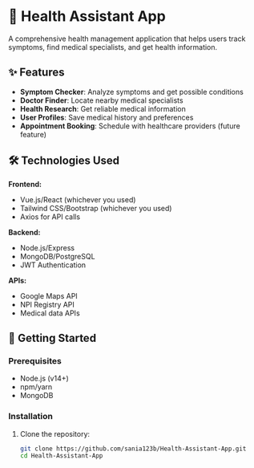 # 🏥 Health Assistant App

A comprehensive health management application that helps users track symptoms, find medical specialists, and get health information.


## ✨ Features

- **Symptom Checker**: Analyze symptoms and get possible conditions
- **Doctor Finder**: Locate nearby medical specialists
- **Health Research**: Get reliable medical information
- **User Profiles**: Save medical history and preferences
- **Appointment Booking**: Schedule with healthcare providers (future feature)

## 🛠️ Technologies Used

**Frontend:**
- Vue.js/React (whichever you used)
- Tailwind CSS/Bootstrap (whichever you used)
- Axios for API calls

**Backend:**
- Node.js/Express
- MongoDB/PostgreSQL
- JWT Authentication

**APIs:**
- Google Maps API
- NPI Registry API
- Medical data APIs

## 🚀 Getting Started

### Prerequisites
- Node.js (v14+)
- npm/yarn
- MongoDB

### Installation
1. Clone the repository:
   ```bash
   git clone https://github.com/sania123b/Health-Assistant-App.git
   cd Health-Assistant-App

